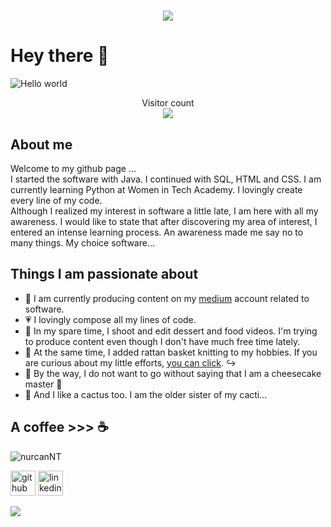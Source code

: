 <h1 align="center">
  <a href="https://git.io/typing-svg">
    <img src="https://readme-typing-svg.herokuapp.com/?lines=Software_Apprentice!;I+am+Nurcan+Topkara&center=true&size=25">
  </a>
</h1>



# Hey there :wave:

<img src="https://raw.githubusercontent.com/sagar-viradiya/sagar-viradiya/master/resources/banner.png" alt="Hello world">

<p align="center"> 
  Visitor count<br>
   <img src="https://profile-counter.glitch.me/nurcanNT/count.svg" />
</p>

## About me
Welcome to my github page ... <br>
I started the software with Java. I continued with SQL, HTML and CSS. I am currently learning Python at Women in Tech Academy. I lovingly create every line of my code.<br>
Although I realized my interest in software a little late, I am here with all my awareness. I would like to state that after discovering my area of interest, I entered an intense learning process. An awareness made me say no to many things. My choice software...


## Things I am passionate about

- 📙 I am currently producing content on my <a href= "https://medium.com/@nrcntpkra">medium</a> account related to software. 
- 💗 I lovingly compose all my lines of code.
- 🌱 In my spare time, I shoot and edit dessert and food videos. I'm trying to produce content even though I don't have much free time lately.
- 💯 At the same time, I added rattan basket knitting to my hobbies. If you are curious about my little efforts, <a href = "https://www.instagram.com/madebynomatto/">you can click</a>. ↪
- 🍰 By the way, I do not want to go without saying that I am a cheesecake master 🥰
- 🌵 And I like a cactus too. I am the older sister of my cacti...


## A coffee >>> :coffee:
<p align="left"> <img src="https://komarev.com/ghpvc/?username=nurcanNT&label=Profile%20views&color=0e75b6&style=flat" alt="nurcanNT" /> </p>


[<img src='https://cdn.jsdelivr.net/npm/simple-icons@3.0.1/icons/github.svg' alt='github' height='40'>](https://github.com/nurcanNT)  [<img src='https://cdn.jsdelivr.net/npm/simple-icons@3.0.1/icons/linkedin.svg' alt='linkedin' height='40'>](https://www.linkedin.com/in/nurcantopkara)




<p><img src="https://raw.githubusercontent.com/saadeghi/saadeghi/master/dino.gif"></p>

<!--
**nurcanNT/nurcanNT** is a ✨ _special_ ✨ repository because its `README.md` (this file) appears on your GitHub profile.

Here are some ideas to get you started:

- 🔭 I’m currently working on ...
- 🌱 I’m currently learning ...
- 👯 I’m looking to collaborate on ...
- 🤔 I’m looking for help with ...
- 💬 Ask me about ...
- 📫 How to reach me: ...
- 😄 Pronouns: ...
- ⚡ Fun fact: ...
-->
